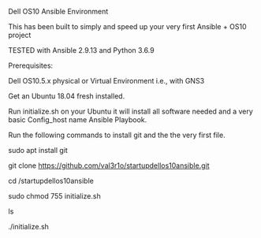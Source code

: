 Dell OS10 Ansible Environment

This has been built to simply and speed up your very first Ansible + OS10 project

TESTED with Ansible 2.9.13 and Python 3.6.9

Prerequisites: 

Dell OS10.5.x physical or Virtual Environment i.e., with GNS3

Get an Ubuntu 18.04 fresh installed.

Run initialize.sh on your Ubuntu it will install all software needed and a very basic Config_host name Ansible Playbook. 

Run the following commands to install git and the the very first file.


sudo apt install git

git clone https://github.com/val3r1o/startupdellos10ansible.git

cd /startupdellos10ansible

sudo chmod 755 initialize.sh

ls

./initialize.sh
